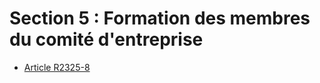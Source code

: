 # Section 5 : Formation des membres du comité d'entreprise

* [Article R2325-8](./LEGIARTI000029469778.md)
